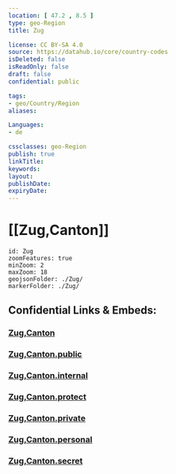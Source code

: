 ```yaml
---
location: [ 47.2 , 8.5 ] 
type: geo-Region
title: Zug

license: CC BY-SA 4.0
source: https://datahub.io/core/country-codes
isDeleted: false
isReadOnly: false
draft: false
confidential: public

tags:
- geo/Country/Region
aliases:

Languages:
- de

cssclasses: geo-Region
publish: true
linkTitle: 
keywords: 
layout: 
publishDate: 
expiryDate: 
---
```


# [[Zug,Canton]]

```leaflet
id: Zug
zoomFeatures: true 
minZoom: 2 
maxZoom: 18
geojsonFolder: ./Zug/
markerFolder: ./Zug/
```


## Confidential Links & Embeds: 

### [Zug,Canton](/_Standards/Earth/Continent/Europe/Europe~Central/Switzerland/Switzerland~Cantons/Zug,Canton.md) 

### [Zug,Canton.public](/_public/Earth/Continent/Europe/Europe~Central/Switzerland/Switzerland~Cantons/Zug,Canton.public.md) 

### [Zug,Canton.internal](/_internal/Earth/Continent/Europe/Europe~Central/Switzerland/Switzerland~Cantons/Zug,Canton.internal.md) 

### [Zug,Canton.protect](/_protect/Earth/Continent/Europe/Europe~Central/Switzerland/Switzerland~Cantons/Zug,Canton.protect.md) 

### [Zug,Canton.private](/_private/Earth/Continent/Europe/Europe~Central/Switzerland/Switzerland~Cantons/Zug,Canton.private.md) 

### [Zug,Canton.personal](/_personal/Earth/Continent/Europe/Europe~Central/Switzerland/Switzerland~Cantons/Zug,Canton.personal.md) 

### [Zug,Canton.secret](/_secret/Earth/Continent/Europe/Europe~Central/Switzerland/Switzerland~Cantons/Zug,Canton.secret.md)

